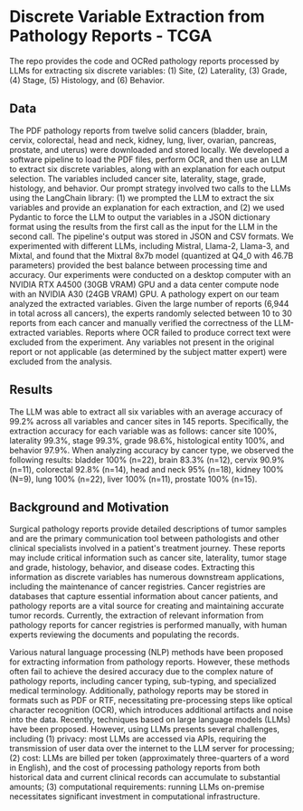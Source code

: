 # Discrete Variable Extraction from Pathology Reports - TCGA
The repo provides the code and OCRed pathology reports processed by LLMs for extracting six discrete variables: (1) Site, (2) Laterality, (3) Grade, (4) Stage, (5) Histology, and (6) Behavior.

## Data
The PDF pathology reports from twelve solid cancers (bladder, brain, cervix, colorectal, head and neck, kidney, lung, liver, ovarian, pancreas, prostate, and uterus) were downloaded and stored locally. We developed a software pipeline to load the PDF files, perform OCR, and then use an LLM to extract six discrete variables, along with an explanation for each output selection. The variables included cancer site, laterality, stage, grade, histology, and behavior. Our prompt strategy involved two calls to the LLMs using the LangChain library: (1) we prompted the LLM to extract the six variables and provide an explanation for each extraction, and (2)  we used Pydantic to force the LLM to output the variables in a JSON dictionary format using the results from the first call as the input for the LLM in the second call. The pipeline's output was stored in JSON and CSV formats. We experimented with different LLMs, including Mistral, Llama-2, Llama-3, and Mixtal, and found that the Mixtral 8x7b model (quantized at Q4_0 with 46.7B parameters) provided the best balance between processing time and accuracy. Our experiments were conducted on a desktop computer with an NVIDIA RTX A4500 (30GB VRAM) GPU and a data center compute node with an NVIDIA A30 (24GB VRAM) GPU. A pathology expert on our team analyzed the extracted variables. Given the large number of reports (6,944 in total across all cancers), the experts randomly selected between 10 to 30 reports from each cancer and manually verified the correctness of the LLM-extracted variables. Reports where OCR failed to produce correct text were excluded from the experiment. Any variables not present in the original report or not applicable (as determined by the subject matter expert) were excluded from the analysis.

## Results 
The LLM was able to extract all six variables with an average accuracy of 99.2% across all variables and cancer sites in 145 reports. Specifically, the extraction accuracy for each variable was as follows: cancer site 100%, laterality 99.3%, stage 99.3%, grade 98.6%, histological entity 100%, and behavior 97.9%. When analyzing accuracy by cancer type, we observed the following results: bladder 100% (n=22), brain 83.3% (n=12), cervix 90.9% (n=11), colorectal 92.8% (n=14), head and neck 95% (n=18), kidney 100% (N=9), lung 100% (n=22), liver 100% (n=11), prostate 100% (n=15).

## Background and Motivation
Surgical pathology reports provide detailed descriptions of tumor samples and are the primary communication tool between pathologists and other clinical specialists involved in a patient's treatment journey. These reports may include critical information such as cancer site, laterality, tumor stage and grade, histology, behavior, and disease codes. Extracting this information as discrete variables has numerous downstream applications, including the maintenance of cancer registries. Cancer registries are databases that capture essential information about cancer patients, and pathology reports are a vital source for creating and maintaining accurate tumor records. Currently, the extraction of relevant information from pathology reports for cancer registries is performed manually, with human experts reviewing the documents and populating the records. 

Various natural language processing (NLP) methods have been proposed for extracting information from pathology reports. However, these methods often fail to achieve the desired accuracy due to the complex nature of pathology reports, including cancer typing, sub-typing, and specialized medical terminology. Additionally, pathology reports may be stored in formats such as PDF or RTF, necessitating pre-processing steps like optical character recognition (OCR), which introduces additional artifacts and noise into the data. Recently, techniques based on large language models (LLMs) have been proposed. However, using LLMs presents several challenges, including (1) privacy: most LLMs are accessed via APIs, requiring the transmission of user data over the internet to the LLM server for processing; (2) cost: LLMs are billed per token (approximately three-quarters of a word in English), and the cost of processing pathology reports from both historical data and current clinical records can accumulate to substantial amounts; (3) computational requirements: running LLMs on-premise necessitates significant investment in computational infrastructure.


